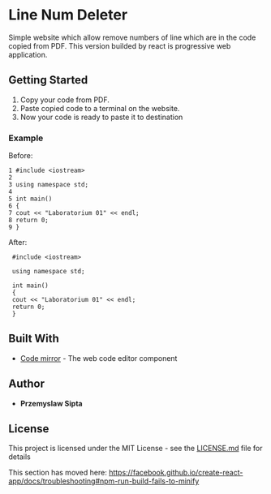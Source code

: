 # Line Num Deleter

Simple website which allow remove numbers of line which are in the code copied from PDF.
This version builded by react is progressive web application.

## Getting Started

1. Copy your code from PDF.  
2. Paste copied code to a terminal on the website.  
3. Now your code is ready to paste it to destination

### Example

Before:

```
1 #include <iostream>
2
3 using namespace std;
4
5 int main()
6 {
7 cout << "Laboratorium 01" << endl;
8 return 0;
9 }

```

After:

```
 #include <iostream>

 using namespace std;

 int main()
 {
 cout << "Laboratorium 01" << endl;
 return 0;
 }
```

## Built With

* [Code mirror](https://codemirror.net/index.html) - The web code editor component

## Author

* **Przemyslaw Sipta**

## License

This project is licensed under the MIT License - see the [LICENSE.md](LICENSE.md) file for details

This section has moved here: https://facebook.github.io/create-react-app/docs/troubleshooting#npm-run-build-fails-to-minify
